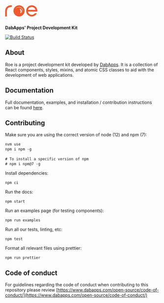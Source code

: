 # ![roe](https://raw.githubusercontent.com/dabapps/roe/master/docs/static/images/roe-logo-small.png)

**DabApps' Project Development Kit**

[![Build Status](https://travis-ci.com/dabapps/roe.svg?token=YbH3f6uroz5f5q8RxDdW&branch=master)](https://travis-ci.com/dabapps/roe)

## About

Roe is a project development kit developed by [DabApps](https://www.dabapps.com).
It is a collection of React components, styles, mixins, and atomic CSS classes to aid with the development of web applications.

## Documentation

Full documentation, examples, and installation / contribution instructions can be found [here](http://dabapps.github.io/roe).

## Contributing

Make sure you are using the correct version of node (12) and npm (7):

```
nvm use
npm i npm -g

# To install a specific version of npm
# npm i npm@7 -g
```

Install dependencies:

```
npm ci
```

Run the docs:

```
npm start
```

Run an examples page (for testing components):

```
npm run examples
```

Run all our tests, linting, etc:

```
npm test
```

Format all relevant files using prettier:

```
npm run prettier
```

## Code of conduct

For guidelines regarding the code of conduct when contributing to this repository please review [https://www.dabapps.com/open-source/code-of-conduct/](https://www.dabapps.com/open-source/code-of-conduct/)
